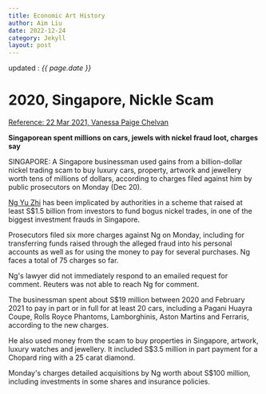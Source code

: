 ```yaml
---
title: Economic Art History
author: Aim Liu
date: 2022-12-24
category: Jekyll
layout: post
---
```


updated : _{{ page.date }}_

# 2020, Singapore, Nickle Scam

[Reference: 22 Mar 2021, Vanessa Paige Chelvan](https://www.channelnewsasia.com/singapore/director-envy-asset-global-trading-charge-nickel-fraud-1-billion-272261)


__Singaporean spent millions on cars, jewels with nickel fraud loot, charges say__

SINGAPORE: A Singapore businessman used gains from a billion-dollar nickel trading scam to buy luxury cars, property, artwork and jewellery worth tens of millions of dollars, according to charges filed against him by public prosecutors on Monday (Dec 20).

[Ng Yu Zhi](https://www.channelnewsasia.com/singapore/director-envy-asset-global-trading-charge-nickel-fraud-1-billion-272261) has been implicated by authorities in a scheme that raised at least S$1.5 billion from investors to fund bogus nickel trades, in one of the biggest investment frauds in Singapore.

Prosecutors filed six more charges against Ng on Monday, including for transferring funds raised through the alleged fraud into his personal accounts as well as for using the money to pay for several purchases. Ng faces a total of 75 charges so far.

Ng's lawyer did not immediately respond to an emailed request for comment. Reuters was not able to reach Ng for comment.

The businessman spent about S$19 million between 2020 and February 2021 to pay in part or in full for at least 20 cars, including a Pagani Huayra Coupe, Rolls Royce Phantoms, Lamborghinis, Aston Martins and Ferraris, according to the new charges.

He also used money from the scam to buy properties in Singapore, artwork, luxury watches and jewellery. It included S$3.5 million in part payment for a Chopard ring with a 25 carat diamond.

Monday's charges detailed acquisitions by Ng worth about S$100 million, including investments in some shares and insurance policies.



